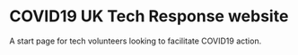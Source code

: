# COVID19 UK Tech Response website

A start page for tech volunteers looking to facilitate COVID19 action.
